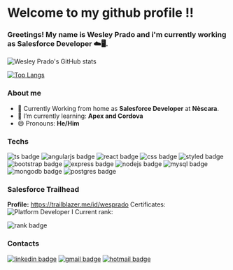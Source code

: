 # Welcome to my github profile !!
### Greetings! My name is Wesley Prado and i'm currently working as Salesforce Developer ☁️🖥️.

![Wesley Prado's GitHub stats](https://github-readme-stats.vercel.app/api?username=wesley-prado&text_color=f2f2f2&icon_color=f70a81&title_color=ff0080&border_color=ff0080&bg_color=25,160754,540742&show_icons=true&include_all_commits=true)

[![Top Langs](https://github-readme-stats.vercel.app/api/top-langs/?username=wesley-prado&&text_color=f2f2f2&icon_color=f70a81&title_color=ff0080&border_color=ff0080&bg_color=25,160754,540742&card_width=495&langs_count=10)](https://github.com/anuraghazra/github-readme-stats)

### About me
* 🏡 Currently Working from home as __Salesforce Developer__ at __Nèscara__.
* 🌱 I’m currently learning: __Apex and Cordova__
* 😄 Pronouns: __He/Him__

### Techs
![ts badge](https://img.shields.io/badge/TypeScript-007ACC?style=for-the-badge&logo=typescript&logoColor=white)
![angularjs badge](https://img.shields.io/badge/AngularJS-E23237?style=for-the-badge&logo=angularjs&logoColor=white)
![react badge](https://img.shields.io/badge/React-20232A?style=for-the-badge&logo=react&logoColor=61DAFB)
![css badge](https://img.shields.io/badge/CSS3-1572B6?style=for-the-badge&logo=css3&logoColor=white)
![styled badge](https://img.shields.io/badge/styled--components-DB7093?style=for-the-badge&logo=styled-components&logoColor=white)
![bootstrap badge](https://img.shields.io/badge/Bootstrap-563D7C?style=for-the-badge&logo=bootstrap&logoColor=white)
![express badge](https://img.shields.io/badge/Express.js-404D59?style=for-the-badge)
![nodejs badge](https://img.shields.io/badge/Node.js-43853D?style=for-the-badge&logo=node.js&logoColor=white)
![mysql badge](https://img.shields.io/badge/MySQL-00000F?style=for-the-badge&logo=mysql&logoColor=white)
![mongodb badge](https://img.shields.io/badge/MongoDB-4EA94B?style=for-the-badge&logo=mongodb&logoColor=white)
![postgres badge](https://img.shields.io/badge/PostgreSQL-316192?style=for-the-badge&logo=postgresql&logoColor=white)


### Salesforce Trailhead
__Profile:__ https://trailblazer.me/id/wesprado
Certificates: ![Platform Developer I](https://drm--c.na114.content.force.com/servlet/servlet.ImageServer?id=0153k00000A5Mtz&oid=00DF0000000gZsu&lastMod=1617268528000) 
Current rank:

![rank badge](https://trailhead.salesforce.com/assets/ranks/mountaineer-bca5476f603e6e831c6b7c16d1b81fd03a1aa256f2d1c9934fa08f0cb03b613f.png)
### Contacts

<a href = "https://www.linkedin.com/in/wesley-santana-prado/">![linkedin badge](https://img.shields.io/badge/LinkedIn-0077B5?style=for-the-badge&logo=linkedin&logoColor=white)</a>
<a href = "mailto: wprado_1424@gmail.com">![gmail badge](https://img.shields.io/badge/Gmail-D14836?style=for-the-badge&logo=gmail&logoColor=white)</a>
<a href = "mailto: wesley_1424@hotmail.com">![hotmail badge](https://img.shields.io/badge/Microsoft_Outlook-0078D4?style=for-the-badge&logo=microsoft-outlook&logoColor=white)</a>
